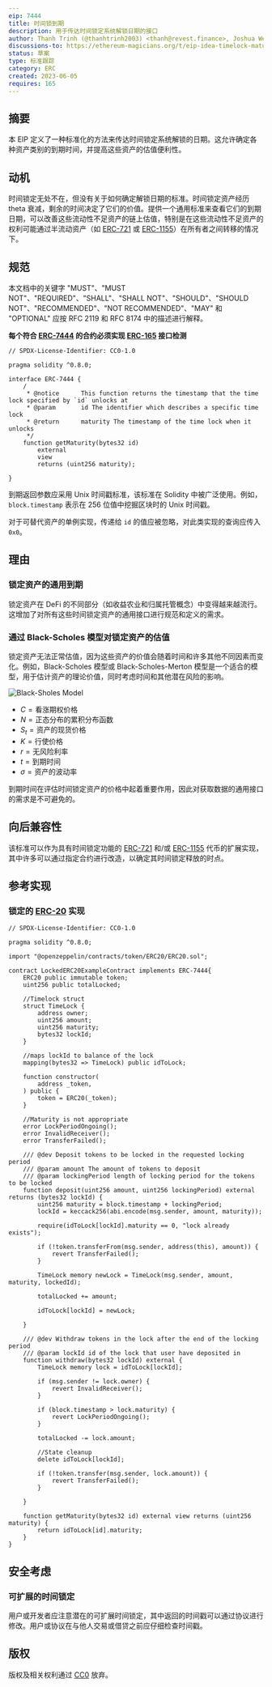 ```yaml
---
eip: 7444
title: 时间锁到期
description: 用于传达时间锁定系统解锁日期的接口
author: Thanh Trinh (@thanhtrinh2003) <thanh@revest.finance>, Joshua Weintraub (@jhweintraub) <josh@revest.finance>, Rob Montgomery (@RobAnon) <rob@revest.finance>
discussions-to: https://ethereum-magicians.org/t/eip-idea-timelock-maturity/15321
status: 草案
type: 标准跟踪
category: ERC
created: 2023-06-05
requires: 165
---
```


## 摘要

本 EIP 定义了一种标准化的方法来传达时间锁定系统解锁的日期。这允许确定各种资产类别的到期时间，并提高这些资产的估值便利性。

## 动机

时间锁定无处不在，但没有关于如何确定解锁日期的标准。时间锁定资产经历 theta 衰减，剩余的时间决定了它们的价值。提供一个通用标准来查看它们的到期日期，可以改善这些流动性不足资产的链上估值，特别是在这些流动性不足资产的权利可能通过半流动资产（如 [ERC-721](./eip-721.md) 或 [ERC-1155](./eip-1155.md)）在所有者之间转移的情况下。

## 规范

本文档中的关键字 "MUST"、"MUST NOT"、"REQUIRED"、"SHALL"、"SHALL NOT"、"SHOULD"、"SHOULD NOT"、"RECOMMENDED"、"NOT RECOMMENDED"、"MAY" 和 "OPTIONAL" 应按 RFC 2119 和 RFC 8174 中的描述进行解释。

**每个符合 [ERC-7444](./eip-7444.md) 的合约必须实现 [ERC-165](./eip-165.md) 接口检测**

```solidity
// SPDX-License-Identifier: CC0-1.0

pragma solidity ^0.8.0;

interface ERC-7444 {
    /
     * @notice      This function returns the timestamp that the time lock specified by `id` unlocks at
     * @param       id The identifier which describes a specific time lock
     * @return      maturity The timestamp of the time lock when it unlocks
     */
    function getMaturity(bytes32 id)
        external
        view
        returns (uint256 maturity);

}
```

到期返回参数应采用 Unix 时间戳标准，该标准在 Solidity 中被广泛使用。例如，`block.timestamp` 表示在 256 位值中挖掘区块时的 Unix 时间戳。

对于可替代资产的单例实现，传递给 `id` 的值应被忽略，对此类实现的查询应传入 `0x0`。

## 理由

### 锁定资产的通用到期

锁定资产在 DeFi 的不同部分（如收益农业和归属托管概念）中变得越来越流行。这增加了对所有这些时间锁定资产的通用接口进行规范和定义的需求。

### 通过 Black-Scholes 模型对锁定资产的估值

锁定资产无法正常估值，因为这些资产的价值会随着时间和许多其他不同因素而变化。例如，Black-Scholes 模型或 Black-Scholes-Merton 模型是一个适合的模型，用于估计资产的理论价值，同时考虑时间和其他潜在风险的影响。

![Black-Sholes Model](../assets/eip-7444/equation.png)

- $C=\text{看涨期权价格}$
- $N=\text{正态分布的累积分布函数}$
- $S_t=\text{资产的现货价格}$
- $K=\text{行使价格}$
- $r=\text{无风险利率}$
- $t=\text{到期时间}$
- $\sigma=\text{资产的波动率}$

到期时间在评估时间锁定资产的价格中起着重要作用，因此对获取数据的通用接口的需求是不可避免的。

## 向后兼容性

该标准可以作为具有时间锁定功能的 [ERC-721](./eip-721.md) 和/或 [ERC-1155](./eip-1155.md) 代币的扩展实现，其中许多可以通过指定合约进行改造，以确定其时间锁定释放的时点。

## 参考实现

### 锁定的 [ERC-20](./eip-20.md) 实现

```solidity
// SPDX-License-Identifier: CC0-1.0

pragma solidity ^0.8.0;

import "@openzeppelin/contracts/token/ERC20/ERC20.sol";

contract LockedERC20ExampleContract implements ERC-7444{
    ERC20 public immutable token;
    uint256 public totalLocked;

    //Timelock struct
    struct TimeLock {
        address owner;
        uint256 amount;
        uint256 maturity;
        bytes32 lockId;
    }

    //maps lockId to balance of the lock
    mapping(bytes32 => TimeLock) public idToLock;    

    function constructor(
        address _token,
    ) public {
        token = ERC20(_token);
    }

    //Maturity is not appropriate
    error LockPeriodOngoing();
    error InvalidReceiver();
    error TransferFailed();

    /// @dev Deposit tokens to be locked in the requested locking period
    /// @param amount The amount of tokens to deposit
    /// @param lockingPeriod length of locking period for the tokens to be locked
    function deposit(uint256 amount, uint256 lockingPeriod) external returns (bytes32 lockId) {
        uint256 maturity = block.timestamp + lockingPeriod;
        lockId = keccack256(abi.encode(msg.sender, amount, maturity));

        require(idToLock[lockId].maturity == 0, "lock already exists");

        if (!token.transferFrom(msg.sender, address(this), amount)) {
            revert TransferFailed();
        }

        TimeLock memory newLock = TimeLock(msg.sender, amount, maturity, lockedId);

        totalLocked += amount;

        idToLock[lockId] = newLock;
        
    }

    /// @dev Withdraw tokens in the lock after the end of the locking period
    /// @param lockId id of the lock that user have deposited in
    function withdraw(bytes32 lockId) external {
        TimeLock memory lock = idToLock[lockId];

        if (msg.sender != lock.owner) {
            revert InvalidReceiver();
        }

        if (block.timestamp > lock.maturity) {
            revert LockPeriodOngoing();
        }

        totalLocked -= lock.amount;

        //State cleanup
        delete idToLock[lockId];

        if (!token.transfer(msg.sender, lock.amount)) {
            revert TransferFailed();
        }

    }

    function getMaturity(bytes32 id) external view returns (uint256 maturity) {
        return idToLock[id].maturity;
    }
}

```

## 安全考虑

### 可扩展的时间锁定

用户或开发者应注意潜在的可扩展时间锁定，其中返回的时间戳可以通过协议进行修改。用户或协议在与他人交易或借贷之前应仔细检查时间戳。

## 版权

版权及相关权利通过 [CC0](../LICENSE.md) 放弃。